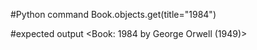#Python command
Book.objects.get(title="1984") 


#expected output
<Book: 1984 by George Orwell (1949)>